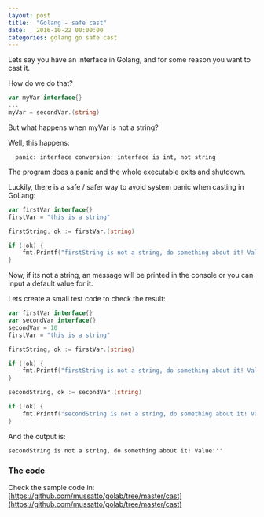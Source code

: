 ```yaml
---
layout: post
title:  "Golang - safe cast"
date:   2016-10-22 00:00:00
categories: golang go safe cast
---
```


Lets say you have an interface in Golang, and for some reason you want to cast it.

How do we do that?

```go
var myVar interface{}
...
myVar = secondVar.(string)
```

But what happens when myVar is not a string?

Well, this happens:

```shell
  panic: interface conversion: interface is int, not string
```

The program does a panic and the whole executable exits and shutdown.

Luckily, there is a safe / safer way to avoid system panic when casting in GoLang:

```go
var firstVar interface{}
firstVar = "this is a string"

firstString, ok := firstVar.(string)

if (!ok) {
	fmt.Printf("firstString is not a string, do something about it! Value:'%v'\n", firstString)
}
```

Now, if its not a string, an message will be printed in the console or you can input a default value for it.

Lets create a small test code to check the result:

```go
var firstVar interface{}
var secondVar interface{}
secondVar = 10
firstVar = "this is a string"

firstString, ok := firstVar.(string)

if (!ok) {
	fmt.Printf("firstString is not a string, do something about it! Value:'%v'\n", firstString)
}

secondString, ok := secondVar.(string)

if (!ok) {
	fmt.Printf("secondString is not a string, do something about it! Value:'%v'\n", secondString)
}
```

And the output is:

```shell
secondString is not a string, do something about it! Value:''
```

### The code

Check the sample code in:
[https://github.com/mussatto/golab/tree/master/cast](https://github.com/mussatto/golab/tree/master/cast)
